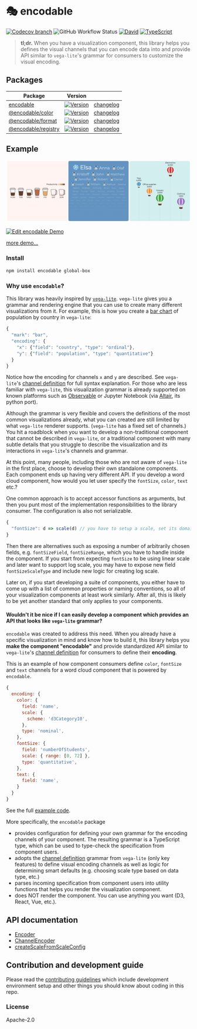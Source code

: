 # 🎭 encodable

[![Codecov branch](https://img.shields.io/codecov/c/github/apache-superset/encodable/master.svg?style=flat-square)](https://codecov.io/gh/apache-superset/encodable/branch/master)
![GitHub Workflow Status](https://img.shields.io/github/workflow/status/apache-superset/encodable/build-and-test-workflow?style=flat-square)
[![David](https://img.shields.io/david/dev/apache-superset/encodable.svg?style=flat-square)](https://david-dm.org/apache-superset/encodable?type=dev)
[![TypeScript](https://badges.frapsoft.com/typescript/awesome/typescript.png?v=101)](https://github.com/ellerbrock/typescript-badges/)

> **tl;dr.** When you have a visualization component, this library helps you defines the visual
> channels that you can encode data into and provide API similar to `vega-lite`'s grammar for
> consumers to customize the visual encoding.

## Packages

| Package                                                                                                      | Version                                                                                                                                                      |                                                                                                                |
| ------------------------------------------------------------------------------------------------------------ | ------------------------------------------------------------------------------------------------------------------------------------------------------------ | -------------------------------------------------------------------------------------------------------------- |
| [encodable](https://github.com/apache-superset/encodable/tree/master/packages/encodable)                     | [![Version](https://img.shields.io/npm/v/encodable.svg?style=flat-square)](https://img.shields.io/npm/v/encodable.svg?style=flat-square)                     | [changelog](https://github.com/apache-superset/encodable/tree/master/packages/encodable/CHANGELOG.md)          |
| [@encodable\/color](https://github.com/apache-superset/encodable/tree/master/packages/encodable-color)       | [![Version](https://img.shields.io/npm/v/@encodable/color.svg?style=flat-square)](https://img.shields.io/npm/v/@encodable/color.svg?style=flat-square)       | [changelog](https://github.com/apache-superset/encodable/tree/master/packages/encodable-color/CHANGELOG.md)    |
| [@encodable\/format](https://github.com/apache-superset/encodable/tree/master/packages/encodable-format)     | [![Version](https://img.shields.io/npm/v/@encodable/format.svg?style=flat-square)](https://img.shields.io/npm/v/@encodable/format.svg?style=flat-square)     | [changelog](https://github.com/apache-superset/encodable/tree/master/packages/encodable-format/CHANGELOG.md)   |
| [@encodable\/registry](https://github.com/apache-superset/encodable/tree/master/packages/encodable-registry) | [![Version](https://img.shields.io/npm/v/@encodable/registry.svg?style=flat-square)](https://img.shields.io/npm/v/@encodable/registry.svg?style=flat-square) | [changelog](https://github.com/apache-superset/encodable/tree/master/packages/encodable-registry/CHANGELOG.md) |

## Example

![Preview](https://raw.githubusercontent.com/apache-superset/encodable/master/images/preview.png)

[![Edit encodable Demo](https://codesandbox.io/static/img/play-codesandbox.svg)](https://codesandbox.io/s/encodable-demo-wvhj3?fontsize=14&hidenavigation=1&theme=dark)

[more demo...](https://github.com/apache-superset/encodable/blob/master/DEMO.md)

### Install

```sh
npm install encodable global-box
```

### Why use `encodable`?

This library was heavily inspired by [`vega-lite`](https://github.com/vega/vega-lite). `vega-lite`
gives you a grammar and rendering engine that you can use to create many different visualizations
from it. For example, this is how you create a
[bar chart](https://vega.github.io/vega-lite/examples/bar.html) of population by country in
`vega-lite`:

```js
{
  "mark": "bar",
  "encoding": {
    "x": {"field": "country", "type": "ordinal"},
    "y": {"field": "population", "type": "quantitative"}
  }
}
```

Notice how the encoding for channels `x` and `y` are described. See `vega-lite`'s
[channel definition](https://vega.github.io/vega-lite/docs/encoding.html#channel-definition) for
full syntax explanation. For those who are less familiar with `vega-lite`, this visualization
grammar is already supported on known platforms such as [Observable](https://observablehq.com/) or
Jupyter Notebook (via [Altair](https://altair-viz.github.io/), its python port).

Although the grammar is very flexible and covers the definitions of the most common visualizations
already, what you can created are still limited by what `vega-lite` renderer supports. (`vega-lite`
has a fixed set of channels.) You hit a roadblock when you want to develop a non-traditional
component that cannot be described in `vega-lite`, or a traditional component with many subtle
details that you struggle to describe the visualization and its interactions in `vega-lite`'s
channels and grammar.

At this point, many people, including those who are not aware of `vega-lite` in the first place,
choose to develop their own standalone components. Each component ends up having very different API.
If you develop a word cloud component, how would you let user specify the `fontSize`, `color`,
`text` etc.?

One common approach is to accept accessor functions as arguments, but then you punt most of the
implementation responsibilities to the library consumer. The configuration is also not serializable.

```js
{
  "fontSize": d => scale(d) // you have to setup a scale, set its domain, make domain start at 0, etc.
}
```

Then there are alternatives such as exposing a number of arbitrarily chosen fields, e.g.
`fontSizeField`, `fontSizeRange`, which you have to handle inside the component. If you start from
expecting `fontSize` to be using linear scale and later want to support log scale, you may have to
expose new field `fontSizeScaleType` and include new logic for creating log scale.

Later on, if you start developing a suite of components, you either have to come up with a list of
common properties or naming conventions, so all of your visualization components at least work
similarly. After all, this is likely to be yet another standard that only applies to your
components.

#### Wouldn't it be nice if I can easily develop a component which provides an API that looks like `vega-lite` grammar?

`encodable` was created to address this need. When you already have a specific visualization in mind
and know how to build it, this library helps you **make the component "encodable"** and provide
standardized API similar to `vega-lite`'s
[channel definition](https://vega.github.io/vega-lite/docs/encoding.html#channel-definition) for
consumers to define their **encoding**.

This is an example of how component consumers define `color`, `fontSize` and `text` channels for a
word cloud component that is powered by `encodable`.

```js
{
  encoding: {
    color: {
      field: 'name',
      scale: {
        scheme: 'd3Category10',
      },
      type: 'nominal',
    },
    fontSize: {
      field: 'numberOfStudents',
      scale: { range: [0, 72] },
      type: 'quantitative',
    },
    text: {
      field: 'name',
    }
  }
}
```

See the full
[example code](https://codesandbox.io/s/encodable-wordcloud-demo-k66ui?fontsize=14&hidenavigation=1&theme=dark).

More specifically, the `encodable` package

- provides configuration for defining your own grammar for the encoding channels of your component.
  The resulting grammar is a TypeScript type, which can be used to type-check the specification from
  component users.
- adopts the
  [channel definition](https://vega.github.io/vega-lite/docs/encoding.html#channel-definition)
  grammar from `vega-lite` (only key features) to define visual encoding channels as well as logic
  for determining smart defaults (e.g. choosing scale type based on data type, etc.)
- parses incoming specification from component users into utility functions that helps you render
  the visualization component.
- does NOT render the component. You can use anything you want (D3, React, Vue, etc.).

<!-- ## Demo

Most recent release: https://apache-superset.github.io/encodable

Current master: https://superset-ui.netlify.com -->

## API documentation

- [Encoder](docs/Encoder.md)
- [ChannelEncoder](docs/ChannelEncoder.md)
- [createScaleFromScaleConfig](docs/createScaleFromScaleConfig.md)

## Contribution and development guide

Please read the [contributing guidelines](CONTRIBUTING.md) which include development environment
setup and other things you should know about coding in this repo.

### License

Apache-2.0
